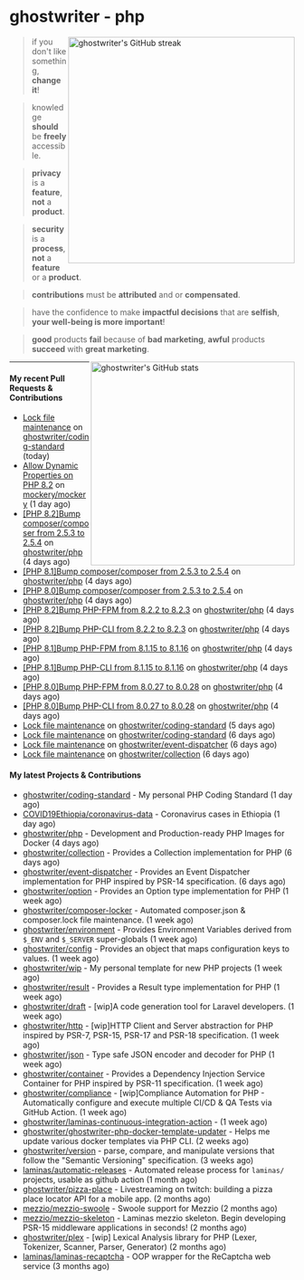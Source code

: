 # ghostwriter - php

<img alt="ghostwriter's GitHub streak" width="400px" align="right" src="https://github-readme-streak-stats.herokuapp.com/?cache_seconds=1800&user=ghostwriter">

> if you don't like something, **change it**!

> knowledge **should** be **freely** accessible.

> **privacy** is a **feature**, **not** a **product**.

> **security** is a **process**, **not** a **feature** or a **product**.

> **contributions** must be **attributed** and or **compensated**.

> have the confidence to make **impactful decisions** that are **selfish**, **your well-being is more important**!

> **good** products **fail** because of **bad marketing**, **awful** products **succeed** with **great marketing**.

<img alt="ghostwriter's GitHub stats" width="360px" align="right" src="https://github-readme-stats.vercel.app/api?cache_seconds=1800&username=ghostwriter&show_icons=true&count_private=true&hide_title=true&hide_rank=true&icon_color=333">

---

#### My recent Pull Requests & Contributions

- [Lock file maintenance](https://github.com/ghostwriter/coding-standard/pull/13) on [ghostwriter/coding-standard](https://github.com/ghostwriter/coding-standard) (today)
- [Allow Dynamic Properties on PHP 8.2](https://github.com/mockery/mockery/pull/1214) on [mockery/mockery](https://github.com/mockery/mockery) (1 day ago)
- [[PHP 8.2]Bump composer/composer from 2.5.3 to 2.5.4](https://github.com/ghostwriter/php/pull/303) on [ghostwriter/php](https://github.com/ghostwriter/php) (4 days ago)
- [[PHP 8.1]Bump composer/composer from 2.5.3 to 2.5.4](https://github.com/ghostwriter/php/pull/302) on [ghostwriter/php](https://github.com/ghostwriter/php) (4 days ago)
- [[PHP 8.0]Bump composer/composer from 2.5.3 to 2.5.4](https://github.com/ghostwriter/php/pull/301) on [ghostwriter/php](https://github.com/ghostwriter/php) (4 days ago)
- [[PHP 8.2]Bump PHP-FPM from 8.2.2 to 8.2.3](https://github.com/ghostwriter/php/pull/300) on [ghostwriter/php](https://github.com/ghostwriter/php) (4 days ago)
- [[PHP 8.2]Bump PHP-CLI from 8.2.2 to 8.2.3](https://github.com/ghostwriter/php/pull/299) on [ghostwriter/php](https://github.com/ghostwriter/php) (4 days ago)
- [[PHP 8.1]Bump PHP-FPM from 8.1.15 to 8.1.16](https://github.com/ghostwriter/php/pull/298) on [ghostwriter/php](https://github.com/ghostwriter/php) (4 days ago)
- [[PHP 8.1]Bump PHP-CLI from 8.1.15 to 8.1.16](https://github.com/ghostwriter/php/pull/297) on [ghostwriter/php](https://github.com/ghostwriter/php) (4 days ago)
- [[PHP 8.0]Bump PHP-FPM from 8.0.27 to 8.0.28](https://github.com/ghostwriter/php/pull/296) on [ghostwriter/php](https://github.com/ghostwriter/php) (4 days ago)
- [[PHP 8.0]Bump PHP-CLI from 8.0.27 to 8.0.28](https://github.com/ghostwriter/php/pull/295) on [ghostwriter/php](https://github.com/ghostwriter/php) (4 days ago)
- [Lock file maintenance](https://github.com/ghostwriter/coding-standard/pull/12) on [ghostwriter/coding-standard](https://github.com/ghostwriter/coding-standard) (5 days ago)
- [Lock file maintenance](https://github.com/ghostwriter/coding-standard/pull/11) on [ghostwriter/coding-standard](https://github.com/ghostwriter/coding-standard) (6 days ago)
- [Lock file maintenance](https://github.com/ghostwriter/event-dispatcher/pull/16) on [ghostwriter/event-dispatcher](https://github.com/ghostwriter/event-dispatcher) (6 days ago)
- [Lock file maintenance](https://github.com/ghostwriter/collection/pull/12) on [ghostwriter/collection](https://github.com/ghostwriter/collection) (6 days ago)

#### My latest Projects & Contributions

- [ghostwriter/coding-standard](https://github.com/ghostwriter/coding-standard) - My personal PHP Coding Standard (1 day ago)
- [COVID19Ethiopia/coronavirus-data](https://github.com/COVID19Ethiopia/coronavirus-data) - Coronavirus cases in Ethiopia (1 day ago)
- [ghostwriter/php](https://github.com/ghostwriter/php) - Development and Production-ready PHP Images for Docker (4 days ago)
- [ghostwriter/collection](https://github.com/ghostwriter/collection) - Provides a Collection implementation for PHP (6 days ago)
- [ghostwriter/event-dispatcher](https://github.com/ghostwriter/event-dispatcher) - Provides an Event Dispatcher implementation for PHP inspired by PSR-14 specification. (6 days ago)
- [ghostwriter/option](https://github.com/ghostwriter/option) - Provides an Option type implementation for PHP (1 week ago)
- [ghostwriter/composer-locker](https://github.com/ghostwriter/composer-locker) - Automated composer.json &amp; composer.lock file maintenance. (1 week ago)
- [ghostwriter/environment](https://github.com/ghostwriter/environment) - Provides Environment Variables derived from `$_ENV` and `$_SERVER` super-globals (1 week ago)
- [ghostwriter/config](https://github.com/ghostwriter/config) - Provides an object that maps configuration keys to values. (1 week ago)
- [ghostwriter/wip](https://github.com/ghostwriter/wip) - My personal template for new PHP projects (1 week ago)
- [ghostwriter/result](https://github.com/ghostwriter/result) - Provides a Result type implementation for PHP (1 week ago)
- [ghostwriter/draft](https://github.com/ghostwriter/draft) - [wip]A code generation tool for Laravel developers. (1 week ago)
- [ghostwriter/http](https://github.com/ghostwriter/http) - [wip]HTTP Client and Server abstraction for PHP inspired by PSR-7, PSR-15, PSR-17 and PSR-18 specification. (1 week ago)
- [ghostwriter/json](https://github.com/ghostwriter/json) - Type safe JSON encoder and decoder for PHP (1 week ago)
- [ghostwriter/container](https://github.com/ghostwriter/container) - Provides a Dependency Injection Service Container for PHP inspired by PSR-11 specification. (1 week ago)
- [ghostwriter/compliance](https://github.com/ghostwriter/compliance) - [wip]Compliance Automation for PHP - Automatically configure and execute multiple CI/CD &amp; QA Tests via GitHub Action. (1 week ago)
- [ghostwriter/laminas-continuous-integration-action](https://github.com/ghostwriter/laminas-continuous-integration-action) -  (1 week ago)
- [ghostwriter/ghostwriter-php-docker-template-updater](https://github.com/ghostwriter/ghostwriter-php-docker-template-updater) - Helps me update various docker templates via PHP CLI. (2 weeks ago)
- [ghostwriter/version](https://github.com/ghostwriter/version) - parse, compare, and manipulate versions that follow the &#34;Semantic Versioning&#34; specification. (3 weeks ago)
- [laminas/automatic-releases](https://github.com/laminas/automatic-releases) - Automated release process for `laminas/` projects, usable as github action (1 month ago)
- [ghostwriter/pizza-place](https://github.com/ghostwriter/pizza-place) - Livestreaming on twitch: building a pizza place locator API for a mobile app. (2 months ago)
- [mezzio/mezzio-swoole](https://github.com/mezzio/mezzio-swoole) - Swoole support for Mezzio (2 months ago)
- [mezzio/mezzio-skeleton](https://github.com/mezzio/mezzio-skeleton) - Laminas mezzio skeleton. Begin developing PSR-15 middleware applications in seconds! (2 months ago)
- [ghostwriter/plex](https://github.com/ghostwriter/plex) - [wip] Lexical Analysis library for PHP (Lexer, Tokenizer, Scanner, Parser, Generator) (2 months ago)
- [laminas/laminas-recaptcha](https://github.com/laminas/laminas-recaptcha) - OOP wrapper for the ReCaptcha web service (3 months ago)
